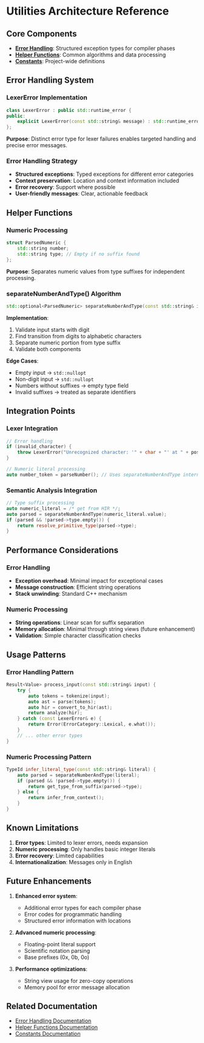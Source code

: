 # Utilities Architecture Reference

## Core Components

- **[Error Handling](error.hpp.md)**: Structured exception types for compiler phases
- **[Helper Functions](helpers.hpp.md)**: Common algorithms and data processing
- **[Constants](../constants.md)**: Project-wide definitions

## Error Handling System

### LexerError Implementation
```cpp
class LexerError : public std::runtime_error {
public:
    explicit LexerError(const std::string& message) : std::runtime_error(message) {}
};
```

**Purpose**: Distinct error type for lexer failures enables targeted handling and precise error messages.

### Error Handling Strategy
- **Structured exceptions**: Typed exceptions for different error categories
- **Context preservation**: Location and context information included
- **Error recovery**: Support where possible
- **User-friendly messages**: Clear, actionable feedback

## Helper Functions

### Numeric Processing
```cpp
struct ParsedNumeric {
    std::string number;
    std::string type; // Empty if no suffix found
};
```

**Purpose**: Separates numeric values from type suffixes for independent processing.

### separateNumberAndType() Algorithm
```cpp
std::optional<ParsedNumeric> separateNumberAndType(const std::string& input);
```

**Implementation**:
1. Validate input starts with digit
2. Find transition from digits to alphabetic characters
3. Separate numeric portion from type suffix
4. Validate both components

**Edge Cases**:
- Empty input → `std::nullopt`
- Non-digit input → `std::nullopt`
- Numbers without suffixes → empty type field
- Invalid suffixes → treated as separate identifiers

## Integration Points

### Lexer Integration
```cpp
// Error handling
if (invalid_character) {
    throw LexerError("Unrecognized character: '" + char + "' at " + position.toString());
}

// Numeric literal processing
auto number_token = parseNumber(); // Uses separateNumberAndType internally
```

### Semantic Analysis Integration
```cpp
// Type suffix processing
auto numeric_literal = /* get from HIR */;
auto parsed = separateNumberAndType(numeric_literal.value);
if (parsed && !parsed->type.empty()) {
    return resolve_primitive_type(parsed->type);
}
```

## Performance Considerations

### Error Handling
- **Exception overhead**: Minimal impact for exceptional cases
- **Message construction**: Efficient string operations
- **Stack unwinding**: Standard C++ mechanism

### Numeric Processing
- **String operations**: Linear scan for suffix separation
- **Memory allocation**: Minimal through string views (future enhancement)
- **Validation**: Simple character classification checks

## Usage Patterns

### Error Handling Pattern
```cpp
Result<Value> process_input(const std::string& input) {
    try {
        auto tokens = tokenize(input);
        auto ast = parse(tokens);
        auto hir = convert_to_hir(ast);
        return analyze(hir);
    } catch (const LexerError& e) {
        return Error(ErrorCategory::Lexical, e.what());
    }
    // ... other error types
}
```

### Numeric Processing Pattern
```cpp
TypeId infer_literal_type(const std::string& literal) {
    auto parsed = separateNumberAndType(literal);
    if (parsed && !parsed->type.empty()) {
        return get_type_from_suffix(parsed->type);
    } else {
        return infer_from_context();
    }
}
```

## Known Limitations

1. **Error types**: Limited to lexer errors, needs expansion
2. **Numeric processing**: Only handles basic integer literals
3. **Error recovery**: Limited capabilities
4. **Internationalization**: Messages only in English

## Future Enhancements

1. **Enhanced error system**:
   - Additional error types for each compiler phase
   - Error codes for programmatic handling
   - Structured error information with locations

2. **Advanced numeric processing**:
   - Floating-point literal support
   - Scientific notation parsing
   - Base prefixes (0x, 0b, 0o)

3. **Performance optimizations**:
   - String view usage for zero-copy operations
   - Memory pool for error message allocation

## Related Documentation
- [Error Handling Documentation](error.hpp.md)
- [Helper Functions Documentation](helpers.hpp.md)
- [Constants Documentation](../constants.md)